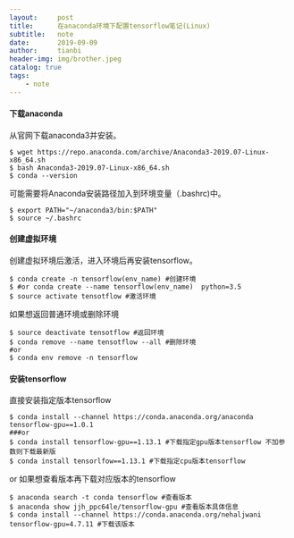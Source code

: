 ```yaml
---
layout:     post
title:      在anaconda环境下配置tensorflow笔记(Linux)
subtitle:   note
date:       2019-09-09
author:     tianbi
header-img: img/brother.jpeg
catalog: true
tags:
    - note
---
```

#### 下载anaconda
从官网下载anaconda3并安装。
```shell
$ wget https://repo.anaconda.com/archive/Anaconda3-2019.07-Linux-x86_64.sh
$ bash Anaconda3-2019.07-Linux-x86_64.sh
$ conda --version 
```
可能需要将Anaconda安装路径加入到环境变量（.bashrc)中。
```shell
$ export PATH="~/anaconda3/bin:$PATH"
$ source ~/.bashrc 
```

#### 创建虚拟环境
创建虚拟环境后激活，进入环境后再安装tensorflow。
```shell
$ conda create -n tensorflow(env_name) #创建环境
$ #or conda create --name tensorflow(env_name)  python=3.5
$ source activate tensotflow #激活环境
```
如果想返回普通环境或删除环境
```shell
$ source deactivate tensotflow #返回环境
$ conda remove --name tensotflow --all #删除环境
#or
$ conda env remove -n tensorflow
```

#### 安装tensorflow
直接安装指定版本tensorflow
```shell
$ conda install --channel https://conda.anaconda.org/anaconda tensorflow-gpu==1.0.1
###or
$ conda install tensorflow-gpu==1.13.1 #下载指定gpu版本tensorflow 不加参数则下载最新版
$ conda install tensorlfow==1.13.1 #下载指定cpu版本tensorflow
```
or 如果想查看版本再下载对应版本的tensorflow
```shell
$ anaconda search -t conda tensorflow #查看版本
$ anaconda show jjh_ppc64le/tensorflow-gpu #查看版本具体信息
$ conda install --channel https://conda.anaconda.org/nehaljwani tensorflow-gpu=4.7.11 #下载该版本
```